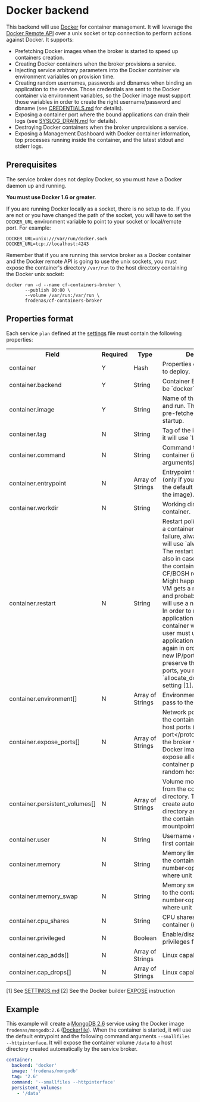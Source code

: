 # Docker backend

This backend will use [Docker](https://www.docker.com/) for container management. It will leverage the
[Docker Remote API](https://docs.docker.com/reference/api/docker_remote_api/) over a unix socket or tcp connection to
perform actions against Docker. It supports:

* Prefetching Docker images when the broker is started to speed up containers creation.
* Creating Docker containers when the broker provisions a service.
* Injecting service arbitrary parameters into the Docker container via environment variables on provision time.
* Creating random usernames, passwords and dbnames when binding an application to the service. Those credentials are
sent to the Docker container via environment variables, so the Docker image must support those variables in order to
create the right username/password and dbname (see [CREDENTIALS.md](https://github.com/cloudfoundry-community/cf-containers-broker/blob/master/CREDENTIALS.md)
for details).
* Exposing a container port where the bound applications can drain their logs
(see [SYSLOG_DRAIN.md](https://github.com/cloudfoundry-community/cf-containers-broker/blob/master/SYSLOG_DRAIN.md)
for details).
* Destroying Docker containers when the broker unprovisions a service.
* Exposing a Management Dashboard with Docker container information, top processes running inside the container,
and the latest stdout and stderr logs.

## Prerequisites

The service broker does not deploy Docker, so you must have a Docker daemon up and running.

**You must use Docker 1.6 or greater.**

If you are running Docker locally as a socket, there is no setup to do. If you are not or you have changed the path of
the socket, you will have to set the `DOCKER_URL` environment variable to point to your socket or local/remote port.
For example:

```
DOCKER_URL=unix:///var/run/docker.sock
DOCKER_URL=tcp://localhost:4243
```

Remember that if you are running this service broker as a Docker container and the Docker remote API is going to use
the unix sockets, you must expose the  container's directory `/var/run` to the host directory containing the Docker
unix socket:

```
docker run -d --name cf-containers-broker \
       --publish 80:80 \
       --volume /var/run:/var/run \
       frodenas/cf-containers-broker
```

## Properties format

Each service `plan` defined at the [settings](https://github.com/cloudfoundry-community/cf-containers-broker/blob/master/SETTINGS.md) file must contain the following properties:

<table>
  <tr>
    <th>Field</th>
    <th>Required</th>
    <th>Type</th>
    <th>Description</th>
  </tr>
  <tr>
    <td>container</td>
    <td>Y</td>
    <td>Hash</td>
    <td>Properties of the container to deploy.</td>
  </tr>
  <tr>
    <td>container.backend</td>
    <td>Y</td>
    <td>String</td>
    <td>Container Backend. It must be `docker`.</td>
  </tr>
  <tr>
    <td>container.image</td>
    <td>Y</td>
    <td>String</td>
    <td>Name of the image fo fetch and run. The image will be pre-fetched at broker startup.</td>
  </tr>
  <tr>
    <td>container.tag</td>
    <td>N</td>
    <td>String</td>
    <td>Tag of the image. If not set, it will use `latest` by default.</td>
  </tr>
  <tr>
    <td>container.command</td>
    <td>N</td>
    <td>String</td>
    <td>Command to run the container (including arguments).</td>
  </tr>
  <tr>
    <td>container.entrypoint</td>
    <td>N</td>
    <td>Array of Strings</td>
    <td>Entrypoint for the container (only if you want to override the default entrypoint set by the image).</td>
  </tr>
  <tr>
    <td>container.workdir</td>
    <td>N</td>
    <td>String</td>
    <td>Working directory inside the container.</td>
  </tr>
  <tr>
    <td>container.restart</td>
    <td>N</td>
    <td>String</td>
    <td>Restart policy to apply when a container exits (no, on-failure, always). If not set,
    it will use `always` by default. The restart policy will apply also in case the VM hosting the container is
    killed and CF/BOSH resurrects it. Might happen that the new VM gets a new IP address, and probably the containers
    will use a new random port. In order to make any application bound to a container work again,
    the user must unbind/bind the application to the service again in order to pick the new IP/port. If you want to preserve the bound host ports, you must set `allocate_docker_host_ports` setting [1].</td>
  </tr>
  <tr>
    <td>container.environment[]</td>
    <td>N</td>
    <td>Array of Strings</td>
    <td>Environment variables to pass to the container.</td>
  </tr>
  <tr>
    <td>container.expose_ports[]</td>
    <td>N</td>
    <td>Array of Strings</td>
    <td>Network ports to map from the container to random host ports (format: port&lt;/protocol&gt;). If not set,
    the broker will inspect the Docker image and it will expose all declared container ports [2] to a random host
    port.</td>
  </tr>
  <tr>
    <td>container.persistent_volumes[]</td>
    <td>N</td>
    <td>Array of Strings</td>
    <td>Volume mountpoints to bind from the container to a host directory. The broker will create automatically a
    host directory and it will bind it to the container volume mountpoint.</td>
  </tr>
  <tr>
    <td>container.user</td>
    <td>N</td>
    <td>String</td>
    <td>Username or UID to run the first container process.</td>
  </tr>
  <tr>
    <td>container.memory</td>
    <td>N</td>
    <td>String</td>
    <td>Memory limit to assign to the container (format: number&lt;optional unit&gt;, where unit = b, k, m or g).</td>
  </tr>
  <tr>
    <td>container.memory_swap</td>
    <td>N</td>
    <td>String</td>
    <td>Memory swap limit to assign to the container (format: number&lt;optional unit&gt;, where unit = b, k, m or g).</td>
  </tr>
  <tr>
    <td>container.cpu_shares</td>
    <td>N</td>
    <td>String</td>
    <td>CPU shares to assign to the container (relative weight).</td>
  </tr>
  <tr>
    <td>container.privileged</td>
    <td>N</td>
    <td>Boolean</td>
    <td>Enable/disable extended privileges for this container.</td>
  </tr>
  <tr>
    <td>container.cap_adds[]</td>
    <td>N</td>
    <td>Array of Strings</td>
    <td>Linux capabilities to add</td>
  </tr>
  <tr>
    <td>container.cap_drops[]</td>
    <td>N</td>
    <td>Array of Strings</td>
    <td>Linux capabilities to drop</td>
  </tr>
</table>

[1] See [SETTINGS.md](https://github.com/cloudfoundry-community/cf-containers-broker/blob/master/SETTINGS.md)
[2] See the Docker builder [EXPOSE](https://docs.docker.com/reference/builder/#expose) instruction

## Example

This example will create a [MongoDB 2.6](http://www.mongodb.org/) service using the Docker image
`frodenas/mongodb:2.6` ([Dockerfile](https://github.com/frodenas/docker-mongodb)). When the container is
started, it will use the default entrypoint and the following command arguments `--smallfiles
--httpinterface`. It will expose the container volume `/data` to a host directory created automatically by the
service broker.

```yaml
container:
  backend: 'docker'
  image: 'frodenas/mongodb'
  tag: '2.6'
  command: '--smallfiles --httpinterface'
  persistent_volumes:
    - '/data'
```
